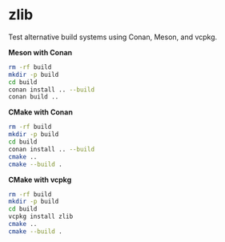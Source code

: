 zlib
====

Test alternative build systems using Conan, Meson, and vcpkg.

**Meson with Conan**

```bash
rm -rf build
mkdir -p build
cd build
conan install .. --build
conan build ..
```

**CMake with Conan**

```bash
rm -rf build
mkdir -p build
cd build
conan install .. --build
cmake ..
cmake --build .
```

**CMake with vcpkg**

```bash
rm -rf build
mkdir -p build
cd build
vcpkg install zlib
cmake ..
cmake --build .
```
